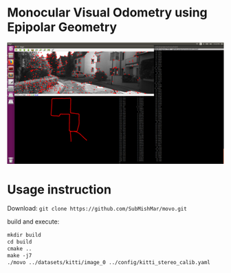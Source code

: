 # Monocular Visual Odometry using Epipolar Geometry

![Alt text](docs/screenshot.png?raw=true "Screenshot during VO operation")

# Usage instruction
Download:
```git clone https://github.com/SubMishMar/movo.git```

build and execute:
```cd movo
mkdir build
cd build
cmake ..
make -j7
./movo ../datasets/kitti/image_0 ../config/kitti_stereo_calib.yaml
```


